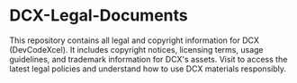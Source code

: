 # DCX-Legal-Documents
This repository contains all legal and copyright information for DCX (DevCodeXcel). It includes copyright notices, licensing terms, usage guidelines, and trademark information for DCX's assets. Visit to access the latest legal policies and understand how to use DCX materials responsibly.
